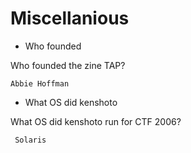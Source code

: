 # Miscellanious

- Who founded 

Who founded the zine TAP?

``` Abbie Hoffman ```

- What OS did kenshoto 

What OS did kenshoto run for CTF 2006?

``` Solaris```
